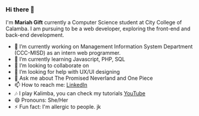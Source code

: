 ### Hi there 👋

I'm **Mariah Gift** currently a Computer Science student at City College of Calamba.
I am pursuing to be a web developer, exploring the front-end and back-end development. 

- 🔭 I’m currently working on Management Information System Department (CCC-MISD) as an intern web programmer.
- 🌱 I’m currently learning Javascript, PHP, SQL
- 👯 I’m looking to collaborate on 
- 🤔 I’m looking for help with UX/UI designing
- 💬 Ask me about The Promised Neverland and One Piece
- 📫 How to reach me: [LinkedIn](https://www.linkedin.com/in/mariah-gift-miranda/)
- 🎶 I play Kalimba, you can check my tutorials [YouTube](https://www.youtube.com/channel/UCjW0-VUvFLQQs5YPoyVXTLg/about)
- 😄 Pronouns: She/Her
- ⚡ Fun fact: I'm allergic to people. jk

